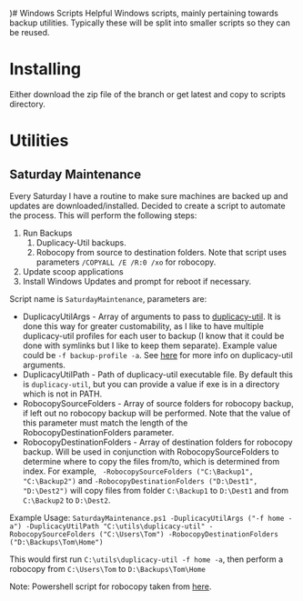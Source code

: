 )# Windows Scripts
Helpful Windows scripts, mainly pertaining towards backup utilities. Typically these will be split into smaller scripts so they can be reused.

# Installing
Either download the zip file of the branch or get latest and copy to scripts directory.

# Utilities
## Saturday Maintenance
Every Saturday I have a routine to make sure machines are backed up and updates are downloaded/installed. Decided to create a script to automate the process.
This will perform the following steps:
1. Run Backups
    1. Duplicacy-Util backups.
    2. Robocopy from source to destination folders. Note that script uses parameters `/COPYALL /E /R:0 /xo` for robocopy.
2. Update scoop applications
3. Install Windows Updates and prompt for reboot if necessary.

Script name is `SaturdayMaintenance`, parameters are:
* DuplicacyUtilArgs - Array of arguments to pass to [duplicacy-util](https://github.com/jeffaco/duplicacy-util). It is done this way for greater customability, as I like to have multiple duplicacy-util profiles for each user to backup (I know that it could be done with symlinks but I like to keep them separate). Example value could be `-f backup-profile -a`. See [here](https://github.com/jeffaco/duplicacy-util) for more info on duplicacy-util arguments.
* DuplicacyUtilPath - Path of duplicacy-util executable file. By default this is `duplicacy-util`, but you can provide a value if exe is in a directory which is not in PATH.
* RobocopySourceFolders - Array of source folders for robocopy backup, if left out no robocopy backup will be performed. Note that the value of this parameter must match the length of the RobocopyDestinationFolders parameter.
* RobocopyDestinationFolders - Array of destination folders for robocopy backup. Will be used in conjunction with RobocopySourceFolders to determine where to copy the files from/to, which is determined from index. For example, ` -RobocopySourceFolders ("C:\Backup1", "C:\Backup2")` and `-RobocopyDestinationFolders ("D:\Dest1", "D:\Dest2")` will copy files from folder `C:\Backup1` to `D:\Dest1` and from `C:\Backup2` to `D:\Dest2`.

Example Usage: `SaturdayMaintenance.ps1 -DuplicacyUtilArgs ("-f home -a") -DuplicacyUtilPath "C:\utils\duplicacy-util" -RobocopySourceFolders ("C:\Users\Tom") -RobocopyDestinationFolders ("D:\Backups\Tom\Home")`

This would first run `C:\utils\duplicacy-util -f home -a`, then perform a robocopy from `C:\Users\Tom` to `D:\Backups\Tom\Home`

Note: Powershell script for robocopy taken from [here](https://gist.github.com/frndlyy/e7e51d3acddee51c4e42d0ee9bbe0dc0#file-filefolder_robocopy_withpowershell-ps1).